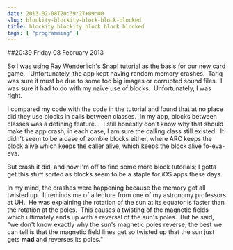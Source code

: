 ```yaml
---
date: 2013-02-08T20:39:27+09:00
slug: blockity-blockity-block-block-blocked
title: blockity blockity block block blocked
tags: [ "programming" ]
---
```


##20:39 Friday 08 February 2013

So I was using [Ray Wenderlich's Snap! tutorial](http://www.raywenderlich.com/12735/how-to-make-a-simple-playing-card-game-with-multiplayer-and-bluetooth-part-1) as the basis for our new card game.   Unfortunately, the app kept having random memory crashes.  Tariq was sure it must be due to some too big images or corrupted sound files.  I was sure it had to do with my naive use of blocks.  Unfortunately, I was right.

I compared my code with the code in the tutorial and found that at no place did they use blocks in calls between classes.  In my app, blocks between classes was a defining feature...  I still honestly don't know why that should make the app crash; in each case, I am sure the calling class still existed.  It didn't seem to be a case of zombie blocks either, where ARC keeps the block alive which keeps the caller alive, which keeps the block alive fo-eva-eva.

But crash it did, and now I'm off to find some more block tutorials; I gotta get this stuff sorted as blocks seem to be a staple for iOS apps these days.

In my mind, the crashes were happening because the memory got all twisted up.  It reminds me of a lecture from one of my astronomy professors at UH.  He was explaining the rotation of the sun at its equator is faster than the rotation at the poles.  This causes a twisting of the magnetic fields which ultimately ends up with a reversal of the sun's poles.  But he said, "we don't know exactly why the sun's magnetic poles reverse; the best we can tell is that the magnetic field lines get so twisted up that the sun just gets **mad** and reverses its poles."
